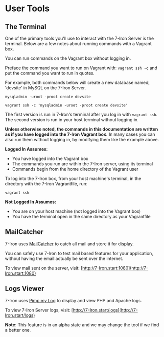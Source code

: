 <h1>User Tools</h1>

## The Terminal

One of the primary tools you'll use to interact with the 7-Iron Server is the terminal.  Below are a few notes about running commands with a Vagrant box.

You can run commands on the Vagrant box without logging in.

Preface the command you want to run on Vagrant with: `vagrant ssh -c` and put the command you want to run in quotes.

For example, both commands below will create a new database named, 'devsite' in MySQL on the 7-Iron Server.

```
mysqladmin -uroot -proot create devsite
```

```
vagrant ssh -c 'mysqladmin -uroot -proot create devsite'
```

The first version is run in 7-Iron's terminal after you log in with `vagrant ssh`.
The second version is run in your host terminal without logging in.

**Unless otherwise noted, the commands in this documentation are written as if you have logged into the 7-Iron Vagrant box.**  In many cases you can also run them without logging in, by modifying them like the example above.

**Logged In Assumes:**

- You have logged into the Vagrant box
- The commands you run are within the 7-Iron server, using its terminal
- Commands begin from the home directory of the Vagrant user

To log into the 7-Iron box, from your host machine's terminal, in the directory with the 7-Iron Vagrantfile, run:

```
vagrant ssh
```

**Not Logged In Assumes:**

- You are on your host machine (not logged into the Vagrant box)
- You have the terminal open in the same directory as your Vagrantfile

## MailCatcher

7-Iron uses [MailCatcher](http://mailcatcher.me/) to catch all mail and store it for display.

You can safely use 7-Iron to test mail based features for your application, without having the email actually be sent over the internet.

To view mail sent on the server, visit: [http://7-Iron.start:1080](http://7-Iron.start:1080)

## Logs Viewer

7-Iron uses [Pimp my Log](http://pimpmylog.com/) to display and view PHP and Apache logs.

To view 7-Iron Server logs, visit: [http://7-Iron.start/logs](http://7-Iron.start/logs)

**Note:** This feature is in an alpha state and we may change the tool if we find a better one.
